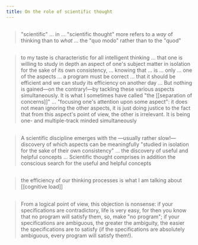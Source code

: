 ```yaml
---
title: On the role of scientific thought
---
```


##
> "scientific" ... in ... "scientific thought" more refers to a *way* of thinking than to *what* ... the "quo modo" rather than to the "quod"
## 
> to my taste is characteristic for all intelligent thinking ... that one is willing to study in depth an aspect of one's subject matter in isolation for the sake of its own consistency, ... knowing that ... is ... only ... one of the aspects ... a program must be correct ... that it should be efficient and we can study its efficiency on another day ... But nothing is gained—on the contrary!—by tackling these various aspects simultaneously. It is what I sometimes have called "the [[separation of concerns]]" ... "focusing one's attention upon some aspect": it does not mean ignoring the other aspects, it is just doing justice to the fact that from this aspect's point of view, the other is irrelevant. It is being one- and multiple-track minded simultaneously
## 
> A scientific discipline emerges with the —usually rather slow!— discovery of which aspects can be meaningfully "studied in isolation for the sake of their own consistency" ... the discovery of useful and helpful concepts ... Scientific thought comprises in addition the conscious search for the useful and helpful concepts
## 
> the efficiency of our thinking processes is what I am talking about
[[cognitive load]]
## 
> From a logical point of view, this objection is nonsense: if your specifications are contradictory, life is very easy, for then you know that no program will satisfy them, so, make "no program"; if your specifications are ambiguous, the greater the ambiguity, the easier the specifications are to satisfy (if the specifications are absolutely ambiguous, every program will satisfy them!).
##
##
##
##
##
##
##
##
